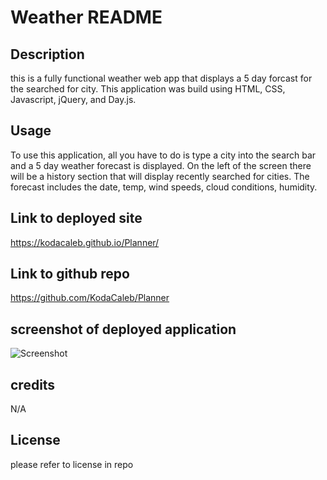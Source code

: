 # Weather README

## Description
this is a fully functional weather web app that displays a 5 day forcast for the searched for city. This application was build using HTML, CSS, Javascript, jQuery, and Day.js.


## Usage
To use this application, all you have to do is type a city into the search bar and a 5 day weather forecast is displayed. On the left of the screen there will be a history section that will display recently searched for cities. The forecast includes the date, temp, wind speeds, cloud conditions, humidity.

## Link to deployed site

https://kodacaleb.github.io/Planner/

## Link to github repo

https://github.com/KodaCaleb/Planner

## screenshot of deployed application

![Screenshot](./Assets/Planner%20SC.png)

## credits
N/A

## License
please refer to license in repo